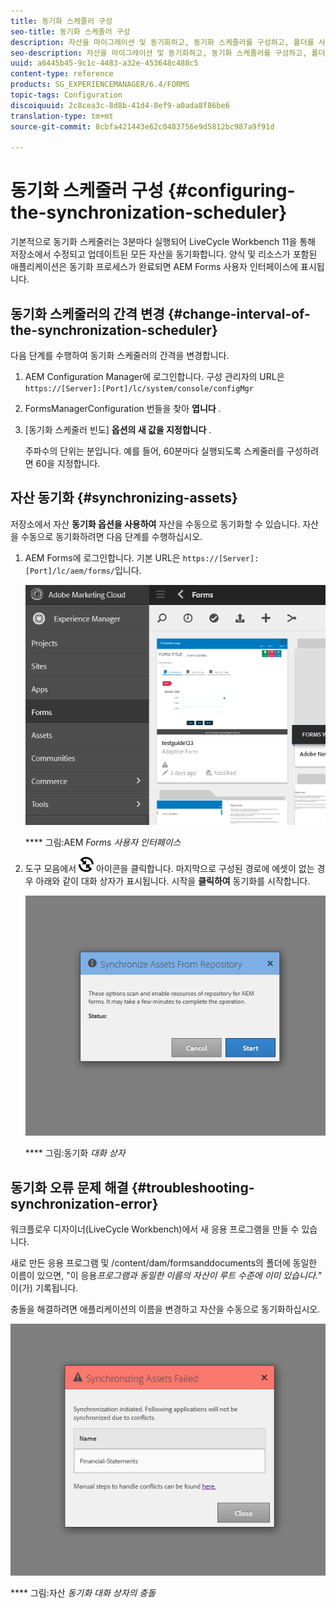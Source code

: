 ```yaml
---
title: 동기화 스케줄러 구성
seo-title: 동기화 스케줄러 구성
description: 자산을 마이그레이션 및 동기화하고, 동기화 스케줄러를 구성하고, 폴더를 사용하여 자산을 정렬하는 방법을 알아봅니다.
seo-description: 자산을 마이그레이션 및 동기화하고, 동기화 스케줄러를 구성하고, 폴더를 사용하여 자산을 정렬하는 방법을 알아봅니다.
uuid: a6445b45-9c1c-4483-a32e-453648c488c5
content-type: reference
products: SG_EXPERIENCEMANAGER/6.4/FORMS
topic-tags: Configuration
discoiquuid: 2c8cea3c-8d8b-41d4-8ef9-a0ada8f86be6
translation-type: tm+mt
source-git-commit: 8cbfa421443e62c0483756e9d5812bc987a9f91d

---
```



# 동기화 스케줄러 구성 {#configuring-the-synchronization-scheduler}

기본적으로 동기화 스케줄러는 3분마다 실행되어 LiveCycle Workbench 11을 통해 저장소에서 수정되고 업데이트된 모든 자산을 동기화합니다. 양식 및 리소스가 포함된 애플리케이션은 동기화 프로세스가 완료되면 AEM Forms 사용자 인터페이스에 표시됩니다.

## 동기화 스케줄러의 간격 변경 {#change-interval-of-the-synchronization-scheduler}

다음 단계를 수행하여 동기화 스케줄러의 간격을 변경합니다.

1. AEM Configuration Manager에 로그인합니다. 구성 관리자의 URL은 `https://[Server]:[Port]/lc/system/console/configMgr`

1. FormsManagerConfiguration 번들을 찾아 **엽니다** .

1. [동기화 스케줄러 빈도] **옵션의 새 값을 지정합니다** .

   주파수의 단위는 분입니다. 예를 들어, 60분마다 실행되도록 스케줄러를 구성하려면 60을 지정합니다.

## 자산 동기화 {#synchronizing-assets}

저장소에서 자산 **동기화 옵션을 사용하여** 자산을 수동으로 동기화할 수 있습니다. 자산을 수동으로 동기화하려면 다음 단계를 수행하십시오.

1. AEM Forms에 로그인합니다. 기본 URL은 `https://[Server]:[Port]/lc/aem/forms/`입니다.

   ![AEM Forms 사용자 인터페이스](assets/aem_forms_ui.png)

   **** 그림:AEM *Forms 사용자 인터페이스*

1. 도구 모음에서 ![aem6forms_sync](assets/aem6forms_sync.png) 아이콘을 클릭합니다. 마지막으로 구성된 경로에 에셋이 없는 경우 아래와 같이 대화 상자가 표시됩니다. 시작을 **클릭하여** 동기화를 시작합니다.

   ![동기화 대화 상자](assets/migrate-and-syncronize.png)

   **** 그림:동기화 *대화 상자*

## 동기화 오류 문제 해결 {#troubleshooting-synchronization-error}

워크플로우 디자이너(LiveCycle Workbench)에서 새 응용 프로그램을 만들 수 있습니다.

새로 만든 응용 프로그램 및 /content/dam/formsanddocuments의 폴더에 동일한 이름이 있으면, &quot;이 응용&#x200B;*프로그램과 동일한 이름의 자산이 루트 수준에 이미 있습니다.*&quot; 이(가) 기록됩니다.

충돌을 해결하려면 애플리케이션의 이름을 변경하고 자산을 수동으로 동기화하십시오.

![자산 동기화 대화 상자의 충돌](assets/sync-conflict.png)

**** 그림:자산 *동기화 대화 상자의 충돌*

